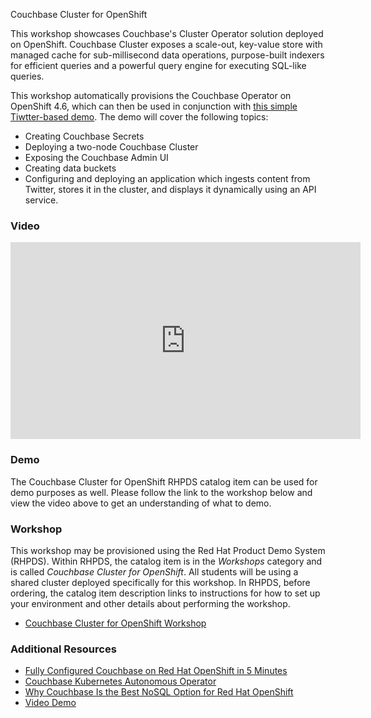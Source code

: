 Couchbase Cluster for OpenShift

This workshop showcases Couchbase's Cluster Operator solution deployed on OpenShift. Couchbase Cluster exposes a scale-out, key-value store with managed cache for sub-millisecond data operations, purpose-built indexers for efficient queries and a powerful query engine for executing SQL-like queries.


This workshop automatically provisions the Couchbase Operator on OpenShift 4.6, which can then be used in conjunction with [this simple Tiwtter-based demo](https://github.com/couchbase-partners/redhat-pds). The demo will cover the following topics:

* Creating Couchbase Secrets
* Deploying a two-node Couchbase Cluster
* Exposing the Couchbase Admin UI
* Creating data buckets
* Configuring and deploying an application which ingests content from Twitter, stores it in the cluster, and displays it dynamically using an API service.


### Video
<iframe width="560" height="315" src="https://www.youtube.com/embed/3HHPImHr24M" title="YouTube video player" frameborder="0" allow="accelerometer; autoplay; clipboard-write; encrypted-media; gyroscope; picture-in-picture" allowfullscreen></iframe>

### Demo
The Couchbase Cluster for OpenShift RHPDS catalog item can be used for demo purposes as well. Please follow the link to the workshop below and view the video above to get an understanding of what to demo.

### Workshop
This workshop may be provisioned using the Red Hat Product Demo System (RHPDS). Within RHPDS, the catalog item is in the _Workshops_ category and is called _Couchbase Cluster for OpenShift_. All students will be using a shared cluster deployed specifically for this workshop. In RHPDS, before ordering, the catalog item description links to instructions for how to set up your environment and other details about performing the workshop.

* [Couchbase Cluster for OpenShift Workshop](https://github.com/couchbase-partners/redhat-pds)

### Additional Resources
* [Fully Configured Couchbase on Red Hat OpenShift in 5 Minutes](https://blog.couchbase.com/fully-configured-couchbase-on-red-hat-openshift-under-five-minutes/)
* [Couchbase Kubernetes Autonomous Operator](https://www.couchbase.com/products/cloud/kubernetes)
* [Why Couchbase Is the Best NoSQL Option for Red Hat OpenShift](https://blog.couchbase.com/why-couchbase-is-the-best-nosql-option-for-red-hat-openshift/)
* [Video Demo](https://www.youtube.com/watch?v=3HHPImHr24M)
